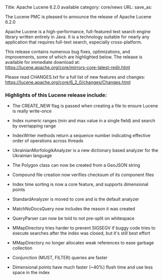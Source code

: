 Title: Apache Lucene 6.2.0 available
category: core/news
URL: 
save_as: 

The Lucene PMC is pleased to announce the release of Apache Lucene 6.2.0

Apache Lucene is a high-performance, full-featured text search engine
library written entirely in Java. It is a technology suitable for nearly
any application that requires full-text search, especially cross-platform.

This release contains numerous bug fixes, optimizations, and
improvements, some of which are highlighted below. The release
is available for immediate download at:
  https://lucene.apache.org/core/mirrors-core-latest-redir.html

Please read CHANGES.txt for a full list of new features and changes:
  https://lucene.apache.org/core/6_2_0/changes/Changes.html

### Highlights of this Lucene release include:

  * The CREATE_NEW flag is passed when creating a file to ensure Lucene is really write-once

  * Index numeric ranges (min and max value in a single field) and search by overlapping range

  * IndexWriter methods return a sequence number indicating effective order of operations across threads

  * UkrainianMorfologikAnalyzer is a new dictionary based analyzer for the Ukrainian language

  * The Polygon class can now be created from a GeoJSON string

  * Compound file creation now verifies checksum of its component files

  * Index time sorting is now a core feature, and supports dimensional points

  * StandardAnalyzer is moved to core and is the default analyzer

  * MatchNoDocsQuery now includes the reason it was created

  * QueryParser can now be told to not pre-split on whitespace

  * MMapDirectory tries harder to prevent SIGSEGV if buggy code tries to execute
    searches after the index was closed, but it's still best effort

  * MMapDirectory no longer allocates weak references to ease garbage collection

  * Conjunction (MUST, FILTER) queries are faster

  * Dimensional points have much faster (~40%) flush time and use less space in the index


